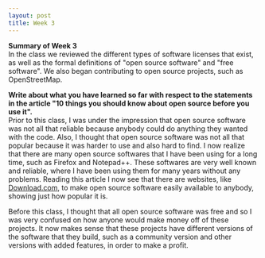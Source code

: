 ```yaml
---
layout: post
title: Week 3
---
```


**Summary of Week 3**  
In the class we reviewed the different types of software licenses that exist, as well as the formal definitions of "open source software" and "free software". We also began contributing to open source projects, such as OpenStreetMap.

**Write about what you have learned so far with respect to the statements in the article "10 things you should know about open source before you use it".**  
Prior to this class, I was under the impression that open source software was not all that reliable because anybody could do anything they wanted with the code. Also, I thought that open source software was not all that popular because it was harder to use and also hard to find. I now realize that there are many open source softwares that I have been using for a long time, such as Firefox and Notepad++. These softwares are very well known and reliable, where I have been using them for many years without any problems. Reading this article I now see that there are websites, like [Download.com](https://download.cnet.com), to make open source software easily available to anybody, showing just how popular it is.  

Before this class, I thought that all open source software was free and so I was very confused on how anyone would make money off of these projects. It now makes sense that these projects have different versions of the software that they build, such as a community version and other versions with added features, in order to make a profit.
